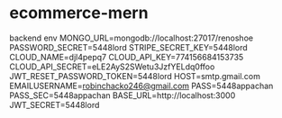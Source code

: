 # ecommerce-mern
backend env
MONGO_URL=mongodb://localhost:27017/renoshoe
PASSWORD_SECRET=5448lord
STRIPE_SECRET_KEY=5448lord
CLOUD_NAME=djl4pepq7
CLOUD_API_KEY=774156684153735
CLOUD_API_SECRET=eLE2AyS2SWetu3JzfYELdq0ffoo
JWT_RESET_PASSWORD_TOKEN=5448lord
HOST=smtp.gmail.com
EMAILUSERNAME=robinchacko246@gmail.com
PASS=5448appachan
PASS_SEC=5448appachan
BASE_URL=http://localhost:3000
JWT_SECRET=5448lord